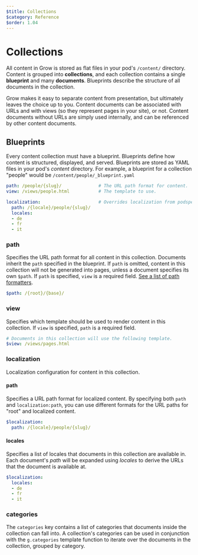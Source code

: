 ```yaml
---
$title: Collections
$category: Reference
$order: 1.04
---
```

# Collections

All content in Grow is stored as flat files in your pod's `/content/` directory. Content is grouped into __collections__, and each collection contains a single __blueprint__ and many __documents__. Blueprints describe the structure of all documents in the collection.

Grow makes it easy to separate content from presentation, but ultimately leaves the choice up to you. Content documents can be associated with URLs and with views (so they represent pages in your site), or not. Content documents without URLs are simply used internally, and can be referenced by other content documents.

## Blueprints

Every content collection must have a blueprint. Blueprints define how content is structured, displayed, and served. Blueprints are stored as YAML files in your pod's *content* directory.  For example, a blueprint for a collection "people" would be `/content/people/_blueprint.yaml`

```yaml
path: /people/{slug}/              # The URL path format for content.
view: /views/people.html           # The template to use.

localization:                      # Overrides localization from podspec.yaml.
  path: /{locale}/people/{slug}/
  locales:
  - de
  - fr
  - it
```

### path

Specifies the URL path format for all content in this collection. Documents inherit the `path` specified in the blueprint. If `path` is omitted, content in this collection will not be generated into pages, unless a document specifies its own `$path`. If `path` is specified, `view` is a required field. [See a list of path formatters]({{g.doc('/docs/urls/').url.path}}#content-document-path-formatters).

```yaml
$path: /{root}/{base}/
```

### view

Specifies which template should be used to render content in this collection. If `view` is specified, `path` is a required field.

```yaml
# Documents in this collection will use the following template.
$view: /views/pages.html
```

### localization

Localization configuration for content in this collection.

#### path

Specifies a URL path format for localized content. By specifying both `path` and `localization:path`, you can use different formats for the URL paths for "root" and localized content.

```yaml
$localization:
  path: /{locale}/people/{slug}/
```

#### locales

Specifies a list of locales that documents in this collection are available in. Each document's *path* will be expanded using *locales* to derive the URLs that the document is available at.

```yaml
$localization:
  locales:
  - de
  - fr
  - it
```

### categories

The `categories` key contains a list of categories that documents inside the collection can fall into. A collection's categories can be used in conjunction with the `g.categories` template function to iterate over the documents in the collection, grouped by category.
